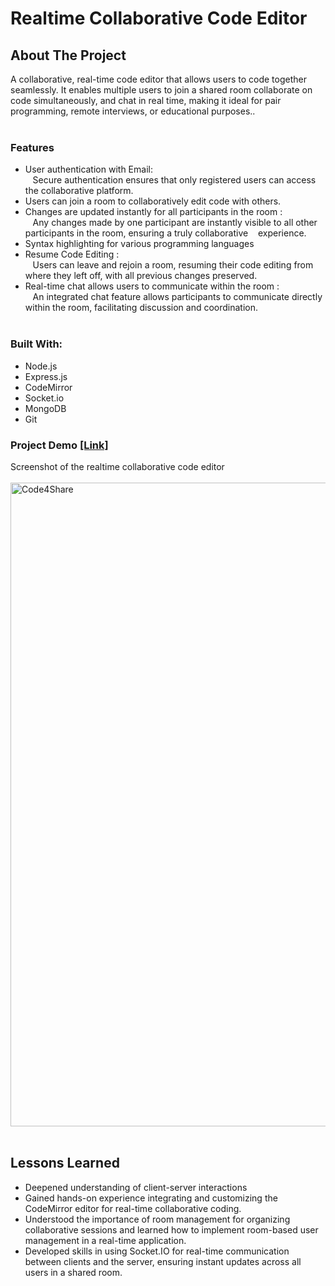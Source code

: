 # Realtime Collaborative Code Editor
## About The Project
A collaborative, real-time code editor that allows users to code together seamlessly. It enables multiple users to join a shared room collaborate on code simultaneously, and chat in real time, making it ideal for pair programming, remote interviews, or educational purposes..<br><br>
### Features
- User authentication with Email:<br>
        &nbsp;&nbsp;&nbsp;Secure authentication ensures that only registered users can access the collaborative platform.
- Users can join a room to collaboratively edit code with others.
- Changes are updated instantly for all participants in the room : <br>
  &nbsp;&nbsp;&nbsp;Any changes made by one participant are instantly visible to all other participants in the room, ensuring a truly collaborative &nbsp;&nbsp;&nbsp;experience.
- Syntax highlighting for various programming languages
- Resume Code Editing : <br>
  &nbsp;&nbsp;&nbsp;Users can leave and rejoin a room, resuming their code editing from where they left off, with all previous changes preserved.
- Real-time chat allows users to communicate within the room : <br>
  &nbsp;&nbsp;&nbsp;An integrated chat feature allows participants to communicate directly within the room, facilitating discussion and coordination.<br><br>
### Built With:
- Node.js
- Express.js
- CodeMirror
- Socket.io
- MongoDB
- Git

### Project Demo [[Link]](https://mighty-eyrie-06450-ed5f03e404cf.herokuapp.com/) <br>
Screenshot of the realtime collaborative code editor <br> <br>
  <img width="1030" alt="Code4Share" src="https://github.com/user-attachments/assets/6756439f-67a0-4382-878b-d514609424b5"><br><br>

  ## Lessons Learned
  - Deepened understanding of client-server interactions
  - Gained hands-on experience integrating and customizing the CodeMirror editor for real-time collaborative coding.
  - Understood the importance of room management for organizing collaborative sessions and learned how to implement room-based user management in a real-time application.
  - Developed skills in using Socket.IO for real-time communication between clients and the server, ensuring instant updates across all users in a shared room.

  


